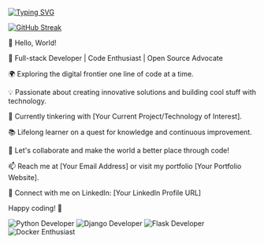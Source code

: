[![Typing SVG](https://readme-typing-svg.demolab.com?font=Fira+Code&duration=1000&pause=1000&multiline=true&width=435&lines=AR+Shah;Full+Stack+Engineer)](https://git.io/typing-svg)


[![GitHub Streak](https://streak-stats.demolab.com?user=AR-SHAH&theme=highcontrast)](https://git.io/streak-stats)

👋 Hello, World!

🚀 Full-stack Developer | Code Enthusiast | Open Source Advocate

🌍 Exploring the digital frontier one line of code at a time.

💡 Passionate about creating innovative solutions and building cool stuff with technology.

🔧 Currently tinkering with [Your Current Project/Technology of Interest].

📚 Lifelong learner on a quest for knowledge and continuous improvement.

🌟 Let's collaborate and make the world a better place through code!

📫 Reach me at [Your Email Address] or visit my portfolio [Your Portfolio Website].

🔗 Connect with me on LinkedIn: [Your LinkedIn Profile URL]

Happy coding! 🚀

![Python Developer](https://img.shields.io/badge/Python-Developer-blue?style=flat&logo=python)
![Django Developer](https://img.shields.io/badge/Django-Developer-green?style=flat&logo=django)
![Flask Developer](https://img.shields.io/badge/Flask-Developer-orange?style=flat&logo=flask)
![Docker Enthusiast](https://img.shields.io/badge/Docker-Enthusiast-blue?style=flat&logo=docker)
